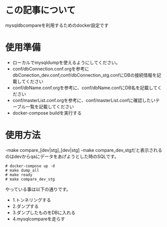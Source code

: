 
# この記事について
mysqldbcompareを利用するためのdocker設定です

# 使用準備

- ローカルでmysqldumpを使えるようにしてください。
- conf/dbConnection.conf.orgを参考にdbConection_dev.conf,conf/dbConnection_stg.confにDBの接続情報を記載してください
- conf/dbName.conf.orgを参考に、conf/dbName.confにDB名を記載してください
- conf/masterList.conf.orgを参考に、conf/masterList.confに確認したいテーブル一覧を記載してください
- docker-compose buildを実行する

# 使用方法

-make compare_[dev|stg]_[dev|stg]
-make compare_dev_stgだと表示されるのはdevからqaにデータをあげようとした時のSQLです。

```
# docker-compose up -d
# make dump_all
# make ready
# make compare_dev_stg
```

やっている事は以下の通りです。
- 1.トンネリングする
- 2.ダンプする
- 3.ダンプしたものをDBに入れる
- 4.mysqlcompareを走らす

